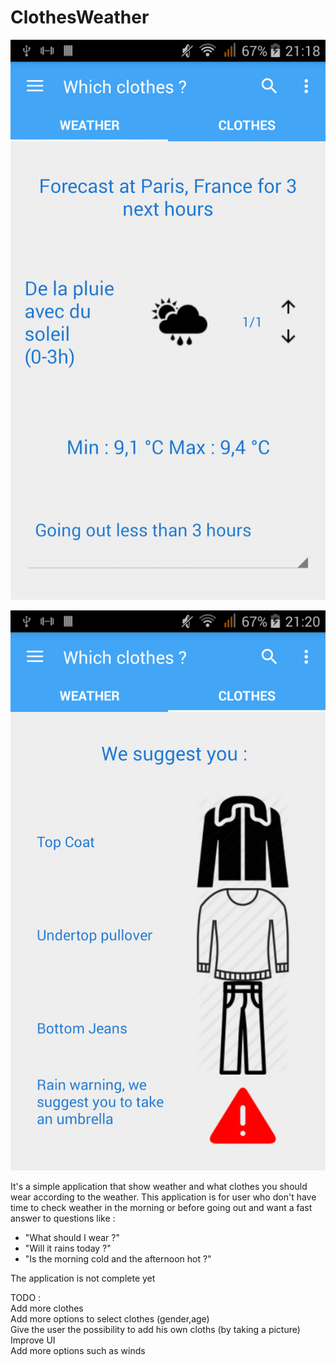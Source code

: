 # ClothesWeather

![Screen1](appliScreen.png "Home of the application")

![Screen2](appliScreen2.png "Second tabs")

It's a simple application that show weather and what clothes you should wear according to the weather.
This application is for user who don't have time to check weather in the morning or before going out and want a fast answer to questions like :
* "What should I wear ?"
* "Will it rains today ?"
* "Is the morning cold and the afternoon hot ?"


The application is not complete yet

TODO :  
Add more clothes    
Add more options to select clothes (gender,age)  
Give the user the possibility to add his own cloths (by taking a picture)  
Improve UI  
Add more options such as winds

